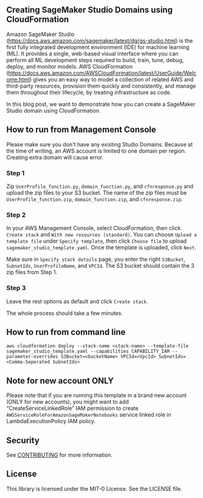 ## Creating SageMaker Studio Domains using CloudFormation

Amazon SageMaker Studio (https://docs.aws.amazon.com/sagemaker/latest/dg/gs-studio.html) is the first fully integrated development environment (IDE) for machine learning (ML). It provides a single, web-based visual interface where you can perform all ML development steps required to build, train, tune, debug, deploy, and monitor models. AWS CloudFormation (https://docs.aws.amazon.com/AWSCloudFormation/latest/UserGuide/Welcome.html) gives you an easy way to model a collection of related AWS and third-party resources, provision them quickly and consistently, and manage them throughout their lifecycle, by treating infrastructure as code.

In this blog post, we want to demonstrate how you can create a SageMaker Studio domain using CloudFormation.

## How to run from Management Console

Please make sure you don't have any existing Studio Domains. Because at the time of writing, an AWS account is limited to one domain per region. Creating extra domain will cause error.

### Step 1
Zip `UserProfile_function.py`, `domain_function.py`, and `cfnresponse.py` and upload the zip files to your S3 bucket. The name of the zip files must be `UserProfile_function.zip`, `domain_function.zip`, and `cfnresponse.zip`.

### Step 2
In your AWS Management Console, select CloudFormation, then click `Create stack` and `With new resources (standard)`. You can choose `Upload a template file` under `Specify template`, then click `Choose file` to upload `sagemaker_studio_template.yaml`. Once the template is uploaded, click `Next`.

Make sure in `Specify stack details` page, you enter the right `S3Bucket`, `SubnetIds`, `UserProfileName`, and `VPCId`. The S3 bucket should contain the 3 zip files from Step 1.

### Step 3
Leave the rest options as default and click `Create stack`.

The whole process should take a few minutes.

## How to run from command line

`aws cloudformation deploy --stack-name <stack-name> --template-file sagemaker_studio_template.yaml --capabilities CAPABILITY_IAM --parameter-overrides S3Bucket=<bucketName> VPCId=<VpcId> SubnetIds=<Comma-Seperated SubnetIds>`

## Note for new account ONLY

Please note that if you are running this template in a brand new account (ONLY for new accounts), you might want to add “CreateServiceLinkedRole” IAM permission to create  `AWSServiceRoleForAmazonSageMakerNotebooks` service linked role in LambdaExecutionPolicy IAM policy.



## Security

See [CONTRIBUTING](CONTRIBUTING.md#security-issue-notifications) for more information.

## License

This library is licensed under the MIT-0 License. See the LICENSE file.
